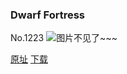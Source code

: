 ### Dwarf Fortress
No.1223
![图片不见了~~~](https://imgs.xkcd.com/comics/dwarf_fortress.png)

[原址](https://xkcd.com//1223) [下载](https://imgs.xkcd.com/comics/dwarf_fortress.png)

